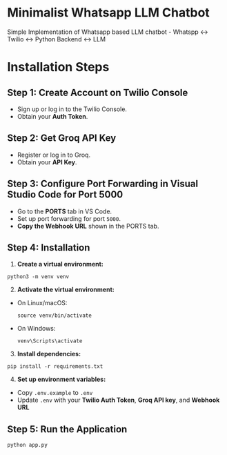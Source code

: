 # Minimalist Whatsapp LLM Chatbot 
Simple Implementation of Whatsapp based LLM chatbot - Whatspp <-> Twilio <-> Python Backend <-> LLM

# Installation Steps

## Step 1: Create Account on Twilio Console
- Sign up or log in to the Twilio Console.
- Obtain your **Auth Token**.

## Step 2: Get Groq API Key
- Register or log in to Groq.
- Obtain your **API Key**.

## Step 3: Configure Port Forwarding in Visual Studio Code for Port 5000
- Go to the **PORTS** tab in VS Code.
- Set up port forwarding for port `5000`.
- **Copy the Webhook URL** shown in the PORTS tab.

## Step 4: Installation

1. **Create a virtual environment:**
```
python3 -m venv venv
```
2. **Activate the virtual environment:**
- On Linux/macOS:
  ```
  source venv/bin/activate
  ```
- On Windows:
  ```
  venv\Scripts\activate
  ```
3. **Install dependencies:**
```
pip install -r requirements.txt
```
4. **Set up environment variables:**
- Copy `.env.example` to `.env`
- Update `.env` with your **Twilio Auth Token**, **Groq API key**, and **Webhook URL**

## Step 5: Run the Application
```
python app.py
```

